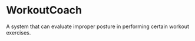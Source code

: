 # WorkoutCoach
A system that can evaluate improper posture in performing certain workout exercises.
